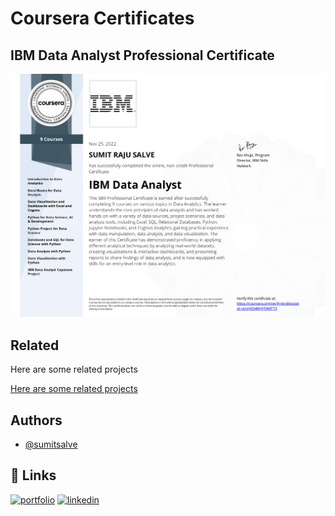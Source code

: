 
# Coursera Certificates




## IBM Data Analyst Professional Certificate
![IBM Data Analyst Professional Certificate](https://github.com/sumitsalve98/My-Certifications/blob/0bf24c82cf07f8afa5c7e3195a2bbaea62b445ba/IBM%20Data%20Analyst%20Professional%20Certificate/IBM%20Data%20Analyst.jpg)


## Related

Here are some related projects

[Here are some related projects](https://github.com/sumitsalve98/IBM-Data-Analyst-Capstone-Project)


## Authors

- [@sumitsalve](https://github.com/sumitsalve98)


## 🔗 Links
[![portfolio](https://img.shields.io/badge/my_portfolio-000?style=for-the-badge&logo=ko-fi&logoColor=white)](https://sumitsalve98.github.io/MyPortfolio/)
[![linkedin](https://img.shields.io/badge/linkedin-0A66C2?style=for-the-badge&logo=linkedin&logoColor=white)](https://www.linkedin.com/in/sumit-salve-72b818217/)
